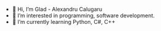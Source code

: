- 👋 Hi, I’m Glad - Alexandru Calugaru
- 👀 I’m interested in programming, software development.
- 🌱 I’m currently learning Python, C#, C++


